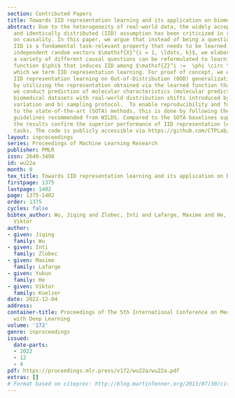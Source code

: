 ```yaml
---
section: Contributed Papers
title: Towards IID representation learning and its application on biomedical data
abstract: Due to the heterogeneity of real-world data, the widely accepted independent
  and identically distributed (IID) assumption has been criticized in recent studies
  on causality. In this paper, we argue that instead of being a questionable assumption,
  IID is a fundamental task-relevant property that needs to be learned. Consider $k$
  independent random vectors $\mathsf{X}^{i = 1, \ldots, k}$, we elaborate on how
  a variety of different causal questions can be reformulated to learning a task-relevant
  function $\phi$ that induces IID among $\mathsf{Z}^i :=  \phi \circ \mathsf{X}^i$,
  which we term IID representation learning. For proof of concept, we examine the
  IID representation learning on Out-of-Distribution (OOD) generalization tasks. Concretely,
  by utilizing the representation obtained via the learned function that induces IID,
  we conduct prediction of molecular characteristics (molecular prediction) on two
  biomedical datasets with real-world distribution shifts introduced by a) preanalytical
  variation and b) sampling protocol.  To enable reproducibility and for comparison
  to the state-of-the-art (SOTA) methods, this is done by following the OOD benchmarking
  guidelines recommended from WILDS. Compared to the SOTA baselines supported in WILDS,
  the results confirm the superior performance of IID representation learning on OOD
  tasks. The code is publicly accessible via https://github.com/CTPLab/IID_representation_learning.
layout: inproceedings
series: Proceedings of Machine Learning Research
publisher: PMLR
issn: 2640-3498
id: wu22a
month: 0
tex_title: Towards IID representation learning and its application on biomedical data
firstpage: 1375
lastpage: 1402
page: 1375-1402
order: 1375
cycles: false
bibtex_author: Wu, Jiqing and Zlobec, Inti and Lafarge, Maxime and He, Yukun and Koelzer,
  Viktor
author:
- given: Jiqing
  family: Wu
- given: Inti
  family: Zlobec
- given: Maxime
  family: Lafarge
- given: Yukun
  family: He
- given: Viktor
  family: Koelzer
date: 2022-12-04
address:
container-title: Proceedings of The 5th International Conference on Medical Imaging
  with Deep Learning
volume: '172'
genre: inproceedings
issued:
  date-parts:
  - 2022
  - 12
  - 4
pdf: https://proceedings.mlr.press/v172/wu22a/wu22a.pdf
extras: []
# Format based on citeproc: http://blog.martinfenner.org/2013/07/30/citeproc-yaml-for-bibliographies/
---
```

